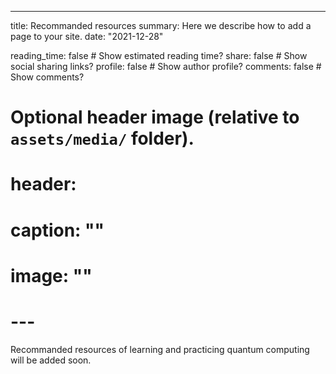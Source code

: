 ---
title: Recommanded resources
summary: Here we describe how to add a page to your site.
date: "2021-12-28"

reading_time: false  # Show estimated reading time?
share: false  # Show social sharing links?
profile: false  # Show author profile?
comments: false  # Show comments?

# Optional header image (relative to `assets/media/` folder).
# header:
#   caption: ""
#   image: ""
# ---

Recommanded resources of learning and practicing quantum computing will be added soon.